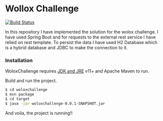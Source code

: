 # Wollox Challenge

[![Build Status](https://travis-ci.org/joemccann/dillinger.svg?branch=master)](https://travis-ci.org/joemccann/dillinger)


In this repository I have implemented the solution for the wolox challenge. I have used Spring Boot and for requests to the external rest service I have relied on rest template. To persist the data I have used H2 Database which is a hybrid database and JDBC to make the connection to it.

### Installation

WoloxChallenge requires [JDK and JRE](https://www.oracle.com/co/java/technologies/javase-jdk11-downloads.html) v11+ and Apache Maven to run.

Build and run the project.

```sh
$ cd woloxchallenge
$ mvn package
$ cd target
$ java -jar woloxchallenge-0.0.1-SNAPSHOT.jar
```
And voila, the project is running!!